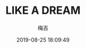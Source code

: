 ---
title: "LIKE A DREAM"
type: "manga"
layout: "single"
resources:
  - src: "**.jpg"
author: 梅吉
source: "@Qc"
translation: "@悍匪萌新"
typesetting: "@Qc"
tags:
  - 汉化
date: 2019-08-25 18:09:49
mediaType: manga
category: "汉化"
showWordCount: false
---